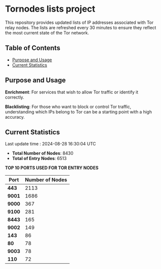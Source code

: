 # Tornodes lists project

This repository provides updated lists of IP addresses associated with Tor relay nodes. The lists are refreshed every 30 minutes to ensure they reflect the most current state of the Tor network.

## Table of Contents

- [Purpose and Usage](#purpose-and-usage)
- [Current Statistics](#current-statistics)


## Purpose and Usage

**Enrichment**: For services that wish to allow Tor traffic or identify it correctly.

**Blacklisting**: For those who want to block or control Tor traffic, understanding which IPs belong to Tor can be a starting point with a high accuracy.

## Current Statistics

Last update time : 2024-08-28 16:30:04 UTC

- **Total Number of Nodes**: 8430
- **Total of Entry Nodes**: 6513

**TOP 10 PORTS USED FOR TOR ENTRY NODES**

| **Port** | **Number of Nodes** |
|------|-----------------|
| **443**   | 2113  |
| **9001**   | 1686  |
| **9000**   | 367  |
| **9100**   | 281  |
| **8443**   | 165  |
| **9002**   | 149  |
| **143**   | 86  |
| **80**   | 78  |
| **9003**   | 78  |
| **110**   | 72  |


